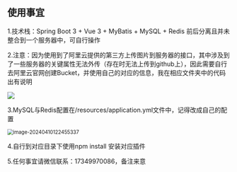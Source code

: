## 使用事宜

1.技术栈：Spring Boot 3 + Vue 3 + MyBatis + MySQL + Redis 前后分离且并未整合到一个服务器中，可自行操作

2.注意：因为使用到了阿里云提供的第三方上传图片到服务器的接口，其中涉及到了一些服务器的关键属性无法外传（存在时无法上传到github上），因此需要自行去阿里云官网创建Bucket，并使用自己的对应的信息，我在相应文件夹中的代码出有说明

<img src="C:\Users\蒋洪成\AppData\Roaming\Typora\typora-user-images\image-20240410122412509.png">


3.MySQL与Redis配置在/resources/application.yml文件中，记得改成自己的配置

<img src="C:\Users\蒋洪成\AppData\Roaming\Typora\typora-user-images\image-20240410122455337.png" alt="image-20240410122455337" style="zoom:80%;" />



4.自行到对应目录下使用npm install 安装对应插件

5.任何事宜请微信联系：17349970086，备注来意
